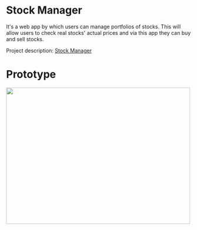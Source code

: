 # Stock Manager

It's a web app by which users can manage portfolios of stocks. This will allow
users to check real stocks' actual prices and via this app they can buy and sell stocks.

Project description: <a href="https://docs.cs50.net/2019/x/psets/8/finance/finance.html">Stock Manager</a>


# Prototype

<img src="demo.PNG" width="500" height="370">
